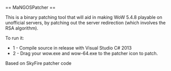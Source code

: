 == MaNGOSPatcher ==

This is a binary patching tool that will aid in making WoW 5.4.8 playable on
unofficial servers, by patching out the server redirection (which involves
the RSA algorithm).

To run it: 
+ 1 - Compile source in release with Visual Studio C# 2013
+ 2 - Drag your wow.exe and wow-64.exe to the patcher icon to patch.

Based on SkyFire patcher code